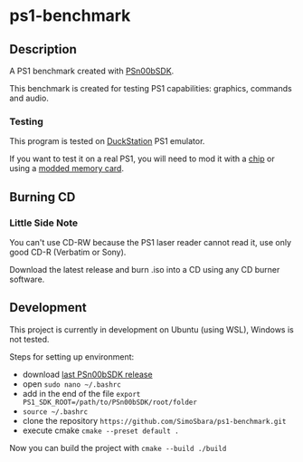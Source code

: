 # ps1-benchmark

## Description

A PS1 benchmark created with [PSn00bSDK](https://github.com/Lameguy64/PSn00bSDK).

This benchmark is created for testing PS1 capabilities: graphics, commands and audio.

### Testing
This program is tested on [DuckStation](https://www.duckstation.org/) PS1 emulator.

If you want to test it on a real PS1, you will need to mod it with a [chip](https://quade.co/ps1-modchip-guide/) or using a [modded memory card](https://github.com/brad-lin/FreePSXBoot).

## Burning CD
### Little Side Note
You can't use CD-RW because the PS1 laser reader cannot read it, use only good CD-R (Verbatim or Sony).

Download the latest release and burn .iso into a CD using any CD burner software.

## Development
This project is currently in development on Ubuntu (using WSL), Windows is not tested.

Steps for setting up environment:
* download [last PSn00bSDK release](https://github.com/Lameguy64/PSn00bSDK/releases) 
* open ```sudo nano ~/.bashrc```
* add in the end of the file ```export PS1_SDK_ROOT=/path/to/PSn00bSDK/root/folder```
* ```source ~/.bashrc```
* clone the repository ```https://github.com/SimoSbara/ps1-benchmark.git```
* execute cmake ```cmake --preset default .```

Now you can build the project with ```cmake --build ./build```
